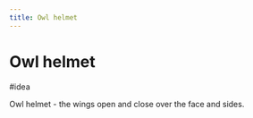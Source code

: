 ```yaml
---
title: Owl helmet
---
```


# Owl helmet

#idea

Owl helmet - the wings open and close over the face and sides.
